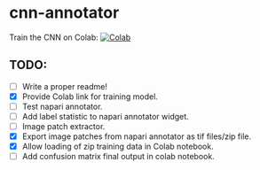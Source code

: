 # cnn-annotator

Train the CNN on Colab: [![Colab](https://colab.research.google.com/assets/colab-badge.svg)](https://colab.research.google.com/github/lowe-lab-ucl/cnn-annotator/blob/main/notebooks/train_and_validate_CNN.ipynb)

## TODO:
- [ ] Write a proper readme!
- [x] Provide Colab link for training model.  
- [ ] Test napari annotator.  
- [ ] Add label statistic to napari annotator widget.
- [ ] Image patch extractor.
- [x] Export image patches from napari annotator as tif files/zip file.    
- [x] Allow loading of zip training data in Colab notebook.   
- [ ] Add confusion matrix final output in colab notebook.  
